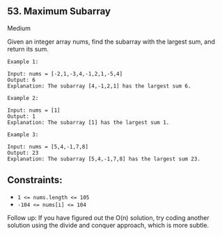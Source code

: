 ## 53. Maximum Subarray

Medium

Given an integer array nums, find the subarray with the largest sum, and return its sum.

 ```
Example 1:

Input: nums = [-2,1,-3,4,-1,2,1,-5,4]
Output: 6
Explanation: The subarray [4,-1,2,1] has the largest sum 6.
```

```
Example 2:

Input: nums = [1]
Output: 1
Explanation: The subarray [1] has the largest sum 1.
```

```
Example 3:

Input: nums = [5,4,-1,7,8]
Output: 23
Explanation: The subarray [5,4,-1,7,8] has the largest sum 23.
``` 

## Constraints:

- `1 <= nums.length <= 105`
- `-104 <= nums[i] <= 104`
 

Follow up: If you have figured out the O(n) solution, try coding another solution using the divide and conquer approach, which is more subtle.
